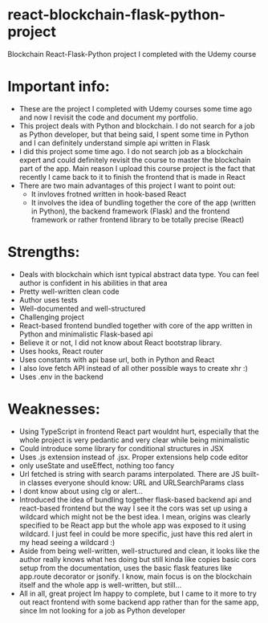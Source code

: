 # react-blockchain-flask-python-project
Blockchain React-Flask-Python project I completed with the Udemy course </br>
# Important info: </br>
- These are the project I completed with Udemy courses some time ago and now I revisit the code and document my portfolio. </br>
- This project deals with Python and blockchain. I do not search for a job as Python developer, but that being said, I spent some time in Python
and I can definitely understand simple api written in Flask </br>
- I did this project some time ago. I do not search job as a blockchain expert and could definitely revisit the course to master the blockchain part of
the app. Main reason I upload this course project is the fact that recently I came back to it to finish the frontend that is made in React </br>
- There are two main advantages of this project I want to point out: </br>
  - It invloves frotned written in hook-based React </br>
  - It involves the idea of bundling together the core of the app (written in Python), the backend framework (Flask) and the frontend framework or rather
  frontend library to be totally precise (React) </br>

# Strengths: </br>
- Deals with blockchain which isnt typical abstract data type. You can feel author is confident in his abilities in that area </br>
- Pretty well-written clean code </br>
- Author uses tests </br>
- Well-documented and well-structured </br>
- Challenging project </br>
- React-based frontend bundled together with core of the app written in Python and minimalistic Flask-based api </br>
- Believe it or not, I did not know about React bootstrap library. </br>
- Uses hooks, React router </br>
- Uses constants with api base url, both in Python and React </br>
- I also love fetch API instead of all other possible ways to create xhr :) </br>
- Uses .env in the backend </br>

# Weaknesses: </br>
- Using TypeScript in frontend React part wouldnt hurt, especially that the whole project is very pedantic and very clear while being minimalistic </br>
- Could introduce some library for conditional structures in JSX </br>
- Uses .js extension instead of .jsx. Proper extensions help code editor </br>
- only useState and useEffect, nothing too fancy </br>
- Url fetched is string with search params interpolated. There are JS built-in classes everyone should know: URL and URLSearchParams class </br>
- I dont know about using clg or alert... </br>
- Introduced the idea of bundling together flask-based backend api and react-based frontend but the way I see it the cors was set up using a wildcard which
might not be the best idea. I mean, origins was clearly specified to be React app but the whole app was exposed to it using wildcard. 
I just feel in could be more specific, just have this red alert in my head seeing a wildcard :) </br>
- Aside from being well-written, well-structured and clean, it looks like the author really knows what hes doing but still kinda like copies basic cors setup
from the documentation, uses the basic flask features like app.route decorator or jsonify. I know, main focus is on the blockchain itself and the whole app
is well-written, but still... </br>
- All in all, great project Im happy to complete, but I came to it more to try out react frontend with some backend app rather than for the same app, since
Im not looking for a job as Python developer </br>
